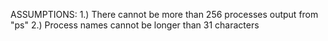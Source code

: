 ASSUMPTIONS:
	1.) There cannot be more than 256 processes output from "ps"
	2.) Process names cannot be longer than 31 characters
